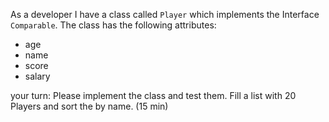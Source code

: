 As a developer I have a class called
`Player` which implements the Interface
`Comparable`.
The class has the following attributes:
* age
* name
* score
* salary

your turn:
Please implement the class and test them.
Fill a list with 20 Players and sort the by
name. (15 min)